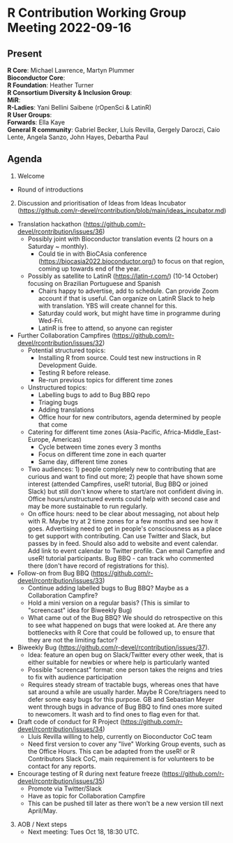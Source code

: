 # R Contribution Working Group Meeting 2022-09-16

## Present

**R Core**: Michael Lawrence, Martyn Plummer   
**Bioconductor Core**:   
**R Foundation**: Heather Turner   
**R Consortium Diversity & Inclusion Group**:   
**MiR**:   
**R-Ladies**: Yani Bellini Saibene (rOpenSci & LatinR)  
**R User Groups**:   
**Forwards**: Ella Kaye   
**General R community**: Gabriel Becker, Lluís Revilla, Gergely Daroczi, Caio Lente, Angela Sanzo, John Hayes, Debartha Paul



## Agenda

1. Welcome
 - Round of introductions

2. Discussion and prioritisation of Ideas from Ideas Incubator (https://github.com/r-devel/rcontribution/blob/main/ideas_incubator.md)
 - Translation hackathon (https://github.com/r-devel/rcontribution/issues/36)
     - Possibly joint with Bioconductor translation events (2 hours on a Saturday ~ monthly).
         - Could tie in with BioCAsia conference (https://biocasia2022.bioconductor.org/) to focus on that region, coming up towards end of the year.
     - Possibly as satellite to LatinR (https://latin-r.com/) (10-14 October) focusing on Brazilian Portuguese and Spanish
         - Chairs happy to advertise, add to schedule. Can provide Zoom account if that is useful. Can organize on LatinR Slack to help with translation. YBS will create channel for this.
         - Saturday could work, but might have time in programme during Wed-Fri.
         - LatinR is free to attend, so anyone can register
 - Further Collaboration Campfires (https://github.com/r-devel/rcontribution/issues/32)
     - Potential structured topics:
         - Installing R from source. Could test new instructions in R Development Guide. 
         - Testing R before release.
         - Re-run previous topics for different time zones
     - Unstructured topics:
         - Labelling bugs to add to Bug BBQ repo
         - Triaging bugs
         - Adding translations
         - Office hour for new contributors, agenda determined by people that come
     - Catering for different time zones (Asia-Pacific, Africa-Middle_East-Europe, Americas)
         - Cycle between time zones every 3 months
         - Focus on different time zone in each quarter
         - Same day, different time zones
     - Two audiences: 1) people completely new to contributing that are curious and want to find out more; 2) people that have shown some interest (attended Campfires, useR! tutorial, Bug BBQ or joined Slack) but still don't know where to start/are not confident diving in. Office hours/unstructured events could help with second case and may be more sustainable to run regularly.
     - On office hours: need to be clear about messaging, not about help with R. Maybe try at 2 time zones for a few months and see how it goes. Advertising need to get in people's consciousness as a place to get support with contributing. Can use Twitter and Slack, but passes by in feed. Should also add to website and event calendar. Add link to event calendar to Twitter profile. Can email Campfire and useR! tutorial participants. Bug BBQ - can track who commented there (don't have record of registrations for this).
 - Follow-on from Bug BBQ (https://github.com/r-devel/rcontribution/issues/33)
     - Continue adding labelled bugs to Bug BBQ? Maybe as a Collaboration Campfire?
     - Hold a mini version on a regular basis? (This is similar to "screencast" idea for Biweekly Bug)
     - What came out of the Bug BBQ? We should do retrospective on this to see what happened on bugs that were looked at. Are there any bottlenecks with R Core that could be followed up, to ensure that they are not the limiting factor?
 - Biweekly Bug (https://github.com/r-devel/rcontribution/issues/37). 
     - Idea: feature an open bug on Slack/Twitter every other week, that is either suitable for newbies or where help is particularly wanted
     - Possible "screencast" format: one person takes the reigns and tries to fix with audience participation
     - Requires steady stream of tractable bugs, whereas ones that have sat around a while are usually harder. Maybe R Core/triagers need to defer some easy bugs for this purpose. GB and Sebastian Meyer went through bugs in advance of Bug BBQ to find ones more suited to newcomers. It wash ard to find ones to flag even for that.
 - Draft code of conduct for R Project (https://github.com/r-devel/rcontribution/issues/34)
     - Lluís Revilla willing to help, currently on Bioconductor CoC team
     - Need first version to cover any "live" Working Group events, such as the Office Hours. This can be adapted from the useR! or R Contributors Slack CoC, main requirement is for volunteers to be contact for any reports.
 - Encourage testing of R during next feature freeze (https://github.com/r-devel/rcontribution/issues/35)
     - Promote via Twitter/Slack
     - Have as topic for Collaboration Campfire
     - This can be pushed till later as there won't be a new version till next April/May.

3. AOB / Next steps
    - Next meeting: Tues Oct 18, 18:30 UTC.
